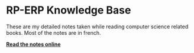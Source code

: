 # RP-ERP Knowledge Base

These are my detailed notes taken while reading computer science related books. Most of the notes are in french.

**[Read the notes online](https://mkrtchian.github.io/reading-notes/)**
